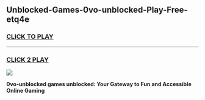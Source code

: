 
## Unblocked-Games-0vo-unblocked-Play-Free-etq4e
<h3>
<a href="https://premium76.site?title=0vo-unblocked&ref=18A1">CLICK TO PLAY</a></h3>
<hr>

<h3>
<a href="https://premium76.site?title=0vo-unblocked&ref=18A1">CLICK 2 PLAY</a>
  
</h3>

<a href="https://premium76.site?title=0vo-unblocked&ref=18A1"><img src="https://clearcache.store/games.png"></a>


**0vo-unblocked games unblocked: Your Gateway to Fun and Accessible Online Gaming**
